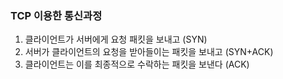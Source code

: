 ### TCP 이용한 통신과정

1. 클라이언트가 서버에게 요청 패킷을 보내고 (SYN)
2. 서버가 클라이언트의 요청을 받아들이는 패킷을 보내고 (SYN+ACK)
3. 클라이언트는 이를 최종적으로 수락하는 패킷을 보낸다 (ACK)

